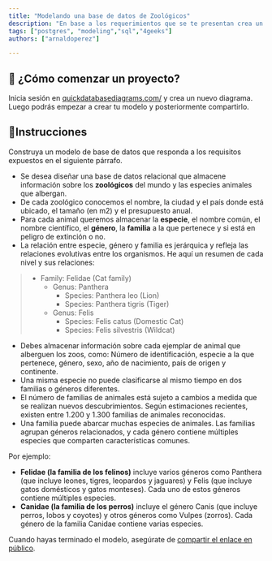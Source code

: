 ```yaml
---
title: "Modelando una base de datos de Zoológicos"
description: "En base a los requerimientos que se te presentan crea un modelo de base de datos que de respuesta al planteamiento"
tags: ["postgres", "modeling","sql","4geeks"]
authors: ["arnaldoperez"]

---
```


## 🌱 ¿Cómo comenzar un proyecto?

Inicia sesión en [quickdatabasediagrams.com/](https://app.quickdatabasediagrams.com/) y crea un nuevo diagrama. Luego podrás empezar a crear tu modelo y posteriormente compartirlo.

## 📝Instrucciones

Construya un modelo de base de datos que responda a los requisitos expuestos en el siguiente párrafo.

- Se desea diseñar una base de datos relacional que almacene información sobre los **zoológicos** del mundo y las especies animales que albergan.
- De cada zoológico conocemos el nombre, la ciudad y el país donde está ubicado, el tamaño (en m2) y el presupuesto anual.
- Para cada animal queremos almacenar la **especie**,  el nombre común, el nombre científico, el **género**, la **familia** a la que pertenece y si está en peligro de extinción o no.
- La relación entre especie, género y familia es jerárquica y refleja las relaciones evolutivas entre los organismos. He aquí un resumen de cada nivel y sus relaciones:

>- Family: Felidae (Cat family)
>   - Genus: Panthera
>     - Species: Panthera leo (Lion)
>     - Species: Panthera tigris (Tiger)
>   - Genus: Felis
>     - Species: Felis catus (Domestic Cat)
>     - Species: Felis silvestris (Wildcat)

- Debes almacenar información sobre cada ejemplar de animal que alberguen los zoos, como: Número de identificación, especie a la que pertenece, género, sexo, año de nacimiento, país de origen y continente.
- Una misma especie no puede clasificarse al mismo tiempo en dos familias o géneros diferentes.
- El número de familias de animales está sujeto a cambios a medida que se realizan nuevos descubrimientos. Según estimaciones recientes, existen entre 1.200 y 1.300 familias de animales reconocidas.
- Una familia puede abarcar muchas especies de animales. Las familias agrupan géneros relacionados, y cada género contiene múltiples especies que comparten características comunes.

Por ejemplo:

- **Felidae (la familia de los felinos)** incluye varios géneros como Panthera (que incluye leones, tigres, leopardos y jaguares) y Felis (que incluye gatos domésticos y gatos monteses). Cada uno de estos géneros contiene múltiples especies.
- **Canidae (la familia de los perros)** incluye el género Canis (que incluye perros, lobos y coyotes) y otros géneros como Vulpes (zorros). Cada género de la familia Canidae contiene varias especies.

Cuando hayas terminado el modelo, asegúrate de [compartir el enlace en público](https://4geeks.com/lesson/learn-in-public).
